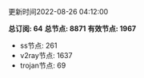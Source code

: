 更新时间2022-08-26 04:12:00

**总订阅: 64**
**总节点: 8871**
**有效节点: 1967**
- ss节点: 261
- v2ray节点: 1637
- trojan节点: 69
